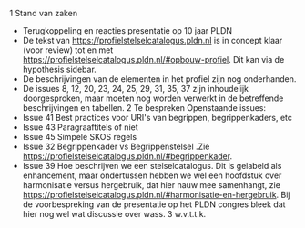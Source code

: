 1 Stand van zaken
  * Terugkoppeling en reacties presentatie op 10 jaar PLDN
  * De tekst van https://profielstelselcatalogus.pldn.nl is in concept klaar (voor review) tot en met https://profielstelselcatalogus.pldn.nl/#opbouw-profiel. Dit kan via de hypothesis sidebar.
  * De beschrijvingen van de elementen in het profiel zijn nog onderhanden. 
  * De issues 8, 12, 20, 23, 24, 25, 29, 31, 35, 37 zijn inhoudelijk doorgesproken, maar moeten nog worden verwerkt in de betreffende beschrijvingen en tabellen. 
2 Te bespreken Openstaande issues:
  * Issue 41 Best practices voor URI's van begrippen, begrippenkaders, etc
  * Issue 43 Paragraaftitels of niet
  * Issue 45 Simpele SKOS regels
  * Issue 32 Begrippenkader vs Begrippenstelsel .Zie https://profielstelselcatalogus.pldn.nl/#begrippenkader.
  * Issue 39 Hoe beschrijven we een stelselcatalogus. Dit is gelabeld als enhancement, maar ondertussen hebben we wel een hoofdstuk over harmonisatie versus hergebruik, dat hier nauw mee samenhangt, zie https://profielstelselcatalogus.pldn.nl/#harmonisatie-en-hergebruik. Bij de voorbespreking van de presentatie op het PLDN congres bleek dat hier nog wel wat discussie over wass.
3 w.v.t.t.k.
